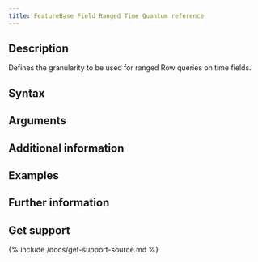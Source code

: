 ```yaml
---
title: FeatureBase Field Ranged Time Quantum reference
---
```



## Description

Defines the granularity to be used for ranged Row queries on time fields.

## Syntax


## Arguments


## Additional information


## Examples


## Further information

## Get support

{% include /docs/get-support-source.md %}
